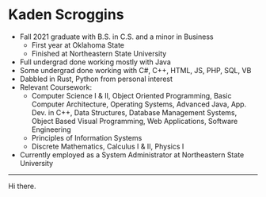 # Kaden Scroggins
* Fall 2021 graduate with B.S. in C.S. and a minor in Business
  - First year at Oklahoma State
  - Finished at Northeastern State University
* Full undergrad done working mostly with Java
* Some undergrad done working with C#, C++, HTML, JS, PHP, SQL, VB
* Dabbled in Rust, Python from personal interest
* Relevant Coursework:
  - Computer Science I & II, Object Oriented Programming, Basic Computer Architecture, Operating Systems, Advanced Java, App. Dev. in C++, Data Structures, Database Management Systems, Object Based Visual Programming, Web Applications, Software Engineering
  - Principles of Information Systems
  - Discrete Mathematics, Calculus I & II, Physics I
* Currently employed as a System Administrator at Northeastern State University
---
Hi there.
